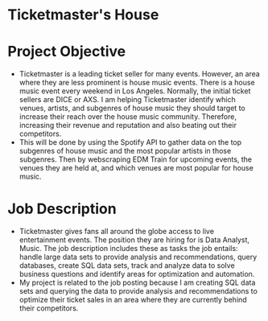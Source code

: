 # Ticketmaster's House

# Project Objective
- Ticketmaster is a leading ticket seller for many events. However, an area where they are less prominent is house music events. There is a house music event every weekend in Los Angeles. Normally, the initial ticket sellers are DICE or AXS. I am helping Ticketmaster identify which venues, artists, and subgenres of house music they should target to increase their reach over the house music community. Therefore, increasing their revenue and reputation and also beating out their competitors.
- This will be done by using the Spotify API to gather data on the top subgenres of house music and the most popular artists in those subgenres. Then by webscraping EDM Train for upcoming events, the venues they are held at, and which venues are most popular for house music. 

# Job Description 
- Ticketmaster gives fans all around the globe access to live entertainment events. The position they are hiring for is Data Analyst, Music. The job description includes these as tasks the job entails: handle large data sets to provide analysis and recommendations, query databases, create SQL data sets, track and analyze data to solve business questions and identify areas for optimization and automation.
- My project is related to the job posting because I am creating SQL data sets and querying the data to provide analysis and recommendations to optimize their ticket sales in an area where they are currently behind their competitors.  
